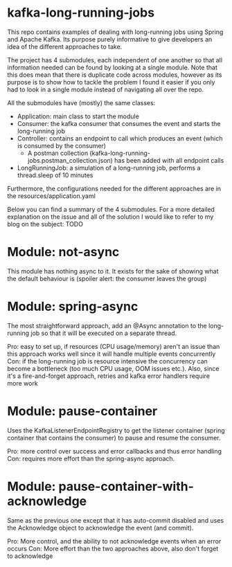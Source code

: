 # kafka-long-running-jobs

This repo contains examples of dealing with long-running jobs using Spring and Apache Kafka. Its purpose purely informative to give developers an idea of the different approaches to take.

The project has 4 submodules, each independent of one another so that all information needed can be found by looking at a single module. Note that this does mean that there is duplicate code across modules, however as its purpose is to show how to tackle the problem I found it easier if you only had to look in a single module instead of navigating all over the repo.

All the submodules have (mostly) the same classes:
- Application: main class to start the module
- Consumer: the kafka consumer that consumes the event and starts the long-running job
- Controller: contains an endpoint to call which produces an event (which is consumed by the consumer)
   - A postman collection (kafka-long-running-jobs.postman_collection.json) has been added with all endpoint calls
- LongRunningJob: a simulation of a long-running job, performs a thread.sleep of 10 minutes 

Furthermore, the configurations needed for the different approaches are in the resources/application.yaml

Below you can find a summary of the 4 submodules. For a more detailed explanation on the issue and all of the solution I would like to refer to my blog on the subject: TODO

# Module: not-async
This module has nothing async to it. It exists for the sake of showing what the default behaviour is (spoiler alert: the consumer leaves the group)

# Module: spring-async
The most straightforward approach, add an @Async annotation to the long-running job so that it will be executed on a separate thread.

Pro: easy to set up, if resources (CPU usage/memory) aren't an issue than this approach works well since it will handle multiple events concurrently
Con: if the long-running job is resource intensive the concurrency can become a bottleneck (too much CPU usage, OOM issues etc.). Also, since it's a fire-and-forget approach, retries and kafka error handlers require more work

# Module: pause-container
Uses the KafkaListenerEndpointRegistry to get the listener container (spring container that contains the consumer) to pause and resume the consumer.

Pro: more control over success and error callbacks and thus error handling
Con: requires more effort than the spring-async approach.

# Module: pause-container-with-acknowledge
Same as the previous one except that it has auto-commit disabled and uses the Acknowledge object to acknowledge the event (and commit).

Pro: More control, and the ability to not acknowledge events when an error occurs
Con: More effort than the two approaches above, also don't forget to acknowledge

